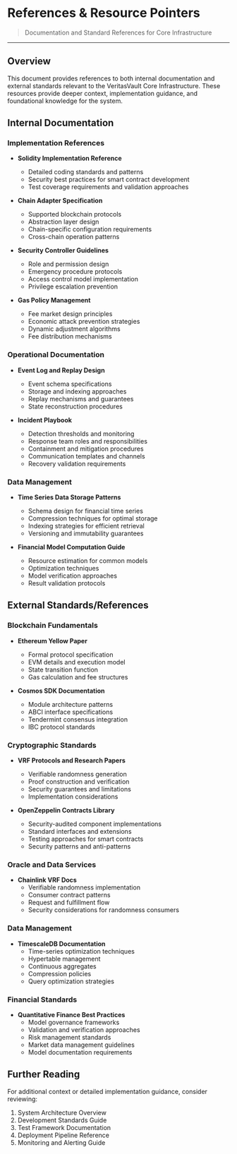# References & Resource Pointers

> Documentation and Standard References for Core Infrastructure

---

## Overview

This document provides references to both internal documentation and external standards relevant to the VeritasVault Core Infrastructure. These resources provide deeper context, implementation guidance, and foundational knowledge for the system.

## Internal Documentation

### Implementation References

* **Solidity Implementation Reference**
  * Detailed coding standards and patterns
  * Security best practices for smart contract development
  * Test coverage requirements and validation approaches

* **Chain Adapter Specification**
  * Supported blockchain protocols
  * Abstraction layer design
  * Chain-specific configuration requirements
  * Cross-chain operation patterns

* **Security Controller Guidelines**
  * Role and permission design
  * Emergency procedure protocols
  * Access control model implementation
  * Privilege escalation prevention

* **Gas Policy Management**
  * Fee market design principles
  * Economic attack prevention strategies
  * Dynamic adjustment algorithms
  * Fee distribution mechanisms

### Operational Documentation

* **Event Log and Replay Design**
  * Event schema specifications
  * Storage and indexing approaches
  * Replay mechanisms and guarantees
  * State reconstruction procedures

* **Incident Playbook**
  * Detection thresholds and monitoring
  * Response team roles and responsibilities
  * Containment and mitigation procedures
  * Communication templates and channels
  * Recovery validation requirements

### Data Management

* **Time Series Data Storage Patterns**
  * Schema design for financial time series
  * Compression techniques for optimal storage
  * Indexing strategies for efficient retrieval
  * Versioning and immutability guarantees

* **Financial Model Computation Guide**
  * Resource estimation for common models
  * Optimization techniques
  * Model verification approaches
  * Result validation protocols

## External Standards/References

### Blockchain Fundamentals

* **Ethereum Yellow Paper**
  * Formal protocol specification
  * EVM details and execution model
  * State transition function
  * Gas calculation and fee structures

* **Cosmos SDK Documentation**
  * Module architecture patterns
  * ABCI interface specifications
  * Tendermint consensus integration
  * IBC protocol standards

### Cryptographic Standards

* **VRF Protocols and Research Papers**
  * Verifiable randomness generation
  * Proof construction and verification
  * Security guarantees and limitations
  * Implementation considerations

* **OpenZeppelin Contracts Library**
  * Security-audited component implementations
  * Standard interfaces and extensions
  * Testing approaches for smart contracts
  * Security patterns and anti-patterns

### Oracle and Data Services

* **Chainlink VRF Docs**
  * Verifiable randomness implementation
  * Consumer contract patterns
  * Request and fulfillment flow
  * Security considerations for randomness consumers

### Data Management

* **TimescaleDB Documentation**
  * Time-series optimization techniques
  * Hypertable management
  * Continuous aggregates
  * Compression policies
  * Query optimization strategies

### Financial Standards

* **Quantitative Finance Best Practices**
  * Model governance frameworks
  * Validation and verification approaches
  * Risk management standards
  * Market data management guidelines
  * Model documentation requirements

## Further Reading

For additional context or detailed implementation guidance, consider reviewing:

1. System Architecture Overview
2. Development Standards Guide
3. Test Framework Documentation
4. Deployment Pipeline Reference
5. Monitoring and Alerting Guide